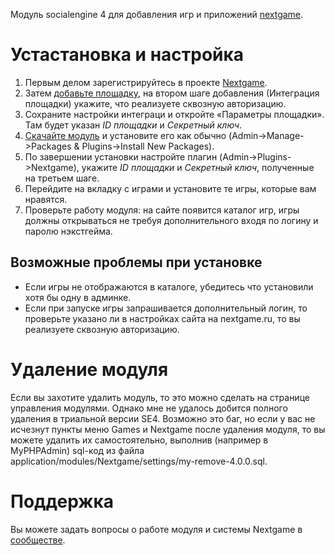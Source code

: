 Модуль socialengine 4 для добавления игр и приложений [nextgame](http://nextgame.ru).

# Устастановка и настройка

1. Первым делом зарегистрируйтесь в проекте [Nextgame](http://nextgame.ru/user/register).
2. Затем [добавьте площадку](http://nextgame.ru/user/channels/add), на втором шаге добавления (Интеграция площадки) укажите, что реализуете сквозную авторизацию.
3. Сохраните настройки интеграци и откройте «Параметры площадки». Там будет указан *ID площадки* и *Секретный ключ*.
4. [Скачайте модуль](http://nextgame.ru/module-nextgame-4.0.0.tar) и установите его как обычно (Admin->Manage->Packages & Plugins->Install New Packages).
5. По завершении установки настройте плагин (Admin->Plugins->Nextgame), укажите *ID площадки* и *Секретный ключ*, полученные на третьем шаге.
6. Перейдите на вкладку с играми и установите те игры, которые вам нравятся.
7. Проверьте работу модуля: на сайте появится каталог игр, игры должны открываться не требуя дополнительного входя по логину и паролю нэкстгейма.

## Возможные проблемы при установке

- Если игры не отображаются в каталоге, убедитесь что установили хотя бы одну в админке.
- Если при запуске игры запрашивается дополнительный логин, то проверьте указано ли в настройках сайта на nextgame.ru, то вы реализуете сквозную авторизацию.

# Удаление модуля

Если вы захотите удалить модуль, то это можно сделать на странице управления модулями. Однако мне не удалось добится полного удаления в триальной версии SE4.
Возможно это баг, но если у вас не исчезнут пункты меню Games и Nextgame после удаления модуля, то вы можете удалить их самостоятельно, выполнив (например в MyPHPAdmin) sql-код из файла application/modules/Nextgame/settings/my-remove-4.0.0.sql.

# Поддержка

Вы можете задать вопросы о работе модуля и системы Nextgame в [сообществе](http://approad.reformal.ru/).

